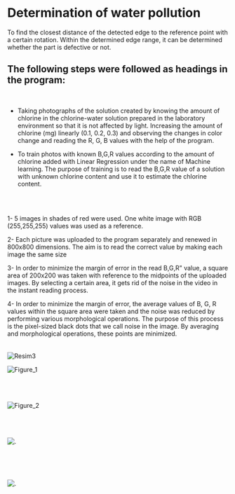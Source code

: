 # Determination of water pollution

To find the closest distance of the detected edge to the reference point with a certain rotation. Within the determined edge range, it can be determined whether the part is defective or not.

## The following steps were followed as headings in the program:
<br>

- Taking photographs of the solution created by knowing the amount of chlorine in the chlorine-water solution prepared in the laboratory environment so that it is not affected by light. Increasing the amount of chlorine (mg) linearly (0.1, 0.2, 0.3) and observing the changes in color change and reading the R, G, B values with the help of the program.

- To train photos with known B,G,R values according to the amount of chlorine added with Linear Regression under the name of Machine learning. The purpose of training is to read the B,G,R value of a solution with unknown chlorine content and use it to estimate the chlorine content. 

<br>
<br>


1- 5 images in shades of red were used. One white image with RGB (255,255,255) values was used as a reference.

2- Each picture was uploaded to the program separately and renewed in 800x800 dimensions. The aim is to read the correct value by making each image the same size

3- In order to minimize the margin of error in the read B,G,R" value, a square area of 200x200 was taken with reference to the midpoints of the uploaded images. By selecting a certain area, it gets rid of the noise in the video in the instant reading process.

4- In order to minimize the margin of error, the average values of B, G, R values within the square area were taken and the noise was reduced by performing various morphological operations. The purpose of this process is the pixel-sized black dots that we call noise in the image. By averaging and morphological operations, these points are minimized. 
<br><br><br>
![Resim3](https://user-images.githubusercontent.com/80819652/182040256-81078193-1d5d-41ae-8991-4d2286efa89c.png)

![Figure_1](https://user-images.githubusercontent.com/80819652/182040290-85b1ba80-c4f6-4e9f-a9cb-bdb49f78b4e4.png)


<br><br><br>
![Figure_2](https://user-images.githubusercontent.com/80819652/182040325-3665bea3-06cf-4fe2-a640-a3f6a751bea3.png)


<br><br><br>
![.](https://user-images.githubusercontent.com/80819652/182040368-5e5c5ae1-0efd-4bc5-b4a9-1ac60c4adf74.PNG)

<br><br><br>


![.](https://user-images.githubusercontent.com/80819652/182040387-23124099-6bd5-4f7f-b994-07097f4638b8.png)
